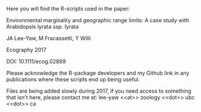 Here you will find the R-scripts used in the paper:

Environmental marginality and geographic range limits: A case study with Arabidopsis lyrata ssp. lyrata

JA Lee-Yaw, M Fracassetti, Y Willi

Ecography 2017

DOI: 10.1111/ecog.02869

Please acknowledge the R-package developers and my Github link in any publications where these scripts end up being useful.

Files are being added slowly during 2017, if you need access to something that isn't here, please contact me at: lee-yaw \<\<at\>\> zoology \<\<dot\>\> ubc \<\<dot\>\>
ca
